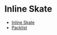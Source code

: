 # Inline Skate

- [Inline Skate](https://cloud8skate.com/more)
- [Packlist](./inline-skate-packlist.md)
